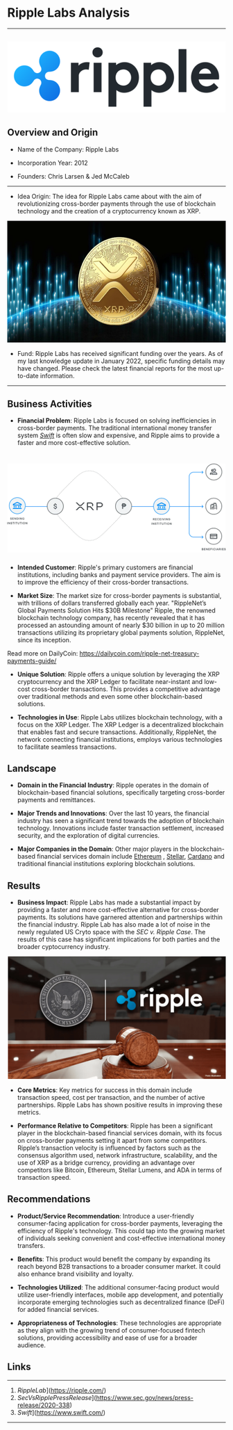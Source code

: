 # Ripple Labs Analysis
----
![ripple][def2]
---
## Overview and Origin

* Name of the Company: Ripple Labs

* Incorporation Year: 2012

* Founders: Chris Larsen & Jed McCaleb
---

* Idea Origin: The idea for Ripple Labs came about with the aim of revolutionizing cross-border payments through the use of blockchain technology and the creation of a cryptocurrency known as XRP.

![xrp](xrp.png)

* Fund: Ripple Labs has received significant funding over the years. As of my last knowledge update in January 2022, specific funding details may have changed. Please check the latest financial reports for the most up-to-date information.
---
## Business Activities

* **Financial Problem**: Ripple Labs is focused on solving inefficiencies in cross-border payments. The traditional international money transfer system [*Swift*](https://www.swift.com/) is often slow and expensive, and Ripple aims to provide a faster and more cost-effective solution.

# ![diagpay](diagpay.webp)

* **Intended Customer**: Ripple's primary customers are financial institutions, including banks and payment service providers. The aim is to improve the efficiency of their cross-border transactions.

* **Market Size**: The market size for cross-border payments is substantial, with trillions of dollars transferred globally each year. "RippleNet’s Global Payments Solution Hits $30B Milestone"
Ripple, the renowned blockchain technology company, has recently revealed that it has processed an astounding amount of nearly $30 billion in up to 20 million transactions utilizing its proprietary global payments solution, RippleNet, since its inception.

Read more on DailyCoin: https://dailycoin.com/ripple-net-treasury-payments-guide/



* **Unique Solution**: Ripple offers a unique solution by leveraging the XRP cryptocurrency and the XRP Ledger to facilitate near-instant and low-cost cross-border transactions. This provides a competitive advantage over traditional methods and even some other blockchain-based solutions.

* **Technologies in Use**: Ripple Labs utilizes blockchain technology, with a focus on the XRP Ledger. The XRP Ledger is a decentralized blockchain that enables fast and secure transactions. Additionally, RippleNet, the network connecting financial institutions, employs various technologies to facilitate seamless transactions.

## Landscape

* **Domain in the Financial Industry**: Ripple operates in the domain of blockchain-based financial solutions, specifically targeting cross-border payments and remittances.

* **Major Trends and Innovations**: Over the last 10 years, the financial industry has seen a significant trend towards the adoption of blockchain technology. Innovations include faster transaction settlement, increased security, and the exploration of digital currencies.

* **Major Companies in the Domain**: Other major players in the blockchain-based financial services domain include [Ethereum](https://ethereum.org/en/) , [Stellar](https://stellar.org/), [Cardano](https://cardano.org/) and traditional financial institutions exploring blockchain solutions.

## Results

* **Business Impact**: Ripple Labs has made a substantial impact by providing a faster and more cost-effective alternative for cross-border payments. Its solutions have garnered attention and partnerships within the financial industry. Ripple Lab has also made a lot of noise in the newly regulated US Cryto space with the *SEC v. Ripple Case*. The results of this case has significant implications for both parties and the broader cyptocurrency industry.

![ripplelab][def]

* **Core Metrics**: Key metrics for success in this domain include transaction speed, cost per transaction, and the number of active partnerships. Ripple Labs has shown positive results in improving these metrics.

* **Performance Relative to Competitors**: Ripple has been a significant player in the blockchain-based financial services domain, with its focus on cross-border payments setting it apart from some competitors. Ripple’s transaction velocity is influenced by factors such as the consensus algorithm used, network infrastructure, scalability, and the use of XRP as a bridge currency, providing an advantage over competitors like Bitcoin, Ethereum, Stellar Lumens, and ADA in terms of transaction speed.


## Recommendations

* **Product/Service Recommendation**: Introduce a user-friendly consumer-facing application for cross-border payments, leveraging the efficiency of Ripple's technology. This could tap into the growing market of individuals seeking convenient and cost-effective international money transfers.

* **Benefits**: This product would benefit the company by expanding its reach beyond B2B transactions to a broader consumer market. It could also enhance brand visibility and loyalty.

* **Technologies Utilized**: The additional consumer-facing product would utilize user-friendly interfaces, mobile app development, and potentially incorporate emerging technologies such as decentralized finance (DeFi) for added financial services.

* **Appropriateness of Technologies**: These technologies are appropriate as they align with the growing trend of consumer-focused fintech solutions, providing accessibility and ease of use for a broader audience.


[def2]: Ripple.png


## Links
---
1. *RippleLab*](https://ripple.com/)
2. *SecVsRipplePressRelease*](https://www.sec.gov/news/press-release/2020-338)
3. *Swift*](https://www.swift.com/)
---

[def]: Ripplelab.png
